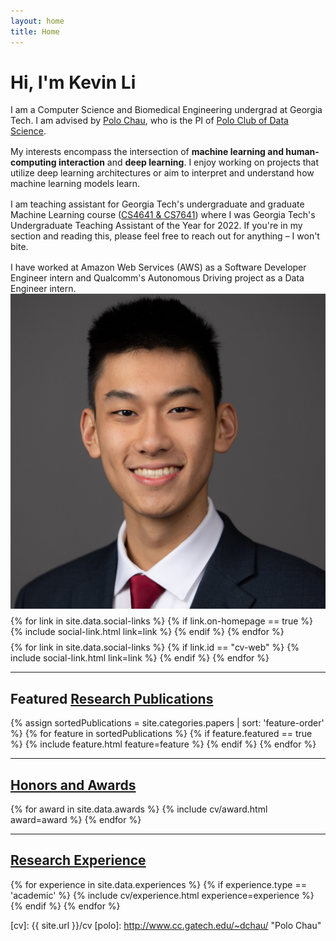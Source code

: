 ```yaml
---
layout: home
title: Home
---
```


<div id ="intro-wrapper" class="l-middle">
	<div id="intro-title-wrapper" class="intro-left">
		<h1 id="intro-title">Hi, I'm Kevin Li</h1>
	</div>
	<div class="intro-left">
	<div class="intro-left">
		I am a Computer Science and Biomedical Engineering undergrad at Georgia Tech. I am advised by <a href="http://www.cc.gatech.edu/~dchau/">Polo Chau</a>, who is the PI of <a href="https://poloclub.github.io">Polo Club of Data Science</a>.
	</div>
	<div style="height: 1rem"></div>
	<div class="intro-left">
		My interests encompass the intersection of <b>machine learning and human-computing interaction</b> and <b>deep learning</b>. I enjoy working on projects that utilize deep learning architectures or aim to interpret and understand how machine learning models learn.
	</div>
	<div style="height: 1rem"></div>
	<div class="intro-left">
		I am teaching assistant for Georgia Tech's undergraduate and graduate Machine Learning course (<a href="https://mahdi-roozbahani.github.io/CS46417641-spring2022/">CS4641 & CS7641</a>) where I was Georgia Tech's Undergraduate Teaching Assistant of the Year for 2022. If you're in my section and reading this, please feel free to reach out for anything &#8211; I won't bite.
	</div>
	<div style="height: 1rem"></div>
	<div class="intro-left">
		I have worked at Amazon Web Services (AWS) as a Software Developer Engineer intern and Qualcomm's Autonomous Driving project as a Data Engineer intern. 
	</div>
</div>

<div class="intro-right">
	<img id="intro-image" class="intro-right" src="/images/portrait.jpg">
	<div style="height: 0.5rem"></div>
	<div id="intro-image-links" class="intro-right">
		{% for link in site.data.social-links %}
			{% if link.on-homepage == true %}
				{% include social-link.html link=link %}
			{% endif %}
		{% endfor %}
	</div>
	<div style="height: 0.5rem"></div>
	<div id="intro-cv-wrapper" class="intro-right">
		{% for link in site.data.social-links %}
			{% if link.id == "cv-web" %}
				{% include social-link.html link=link %}
			{% endif %}
		{% endfor %}
		<!-- <div id="intro-cv"><a href="/cv">Here's my CV.</a></div> -->
	</div>
	</div>
</div>

<hr class="l-middle home-hr">

<h2 class="feature-title l-middle">
	Featured <a href="/cv#publications">Research Publications</a>
</h2>
<div class="cover-wrapper l-screen">
	{% assign sortedPublications = site.categories.papers | sort: 'feature-order' %}
	{% for feature in sortedPublications %}
		{% if feature.featured == true %}
			{% include feature.html feature=feature %}
		{% endif %}
	{% endfor %}
</div>

<hr class="l-middle home-hr">

<h2 class="feature-title l-middle">
	<a href="/cv#honors-and-awards">Honors and Awards</a>
</h2>
{% for award in site.data.awards %}
{% include cv/award.html award=award %}
{% endfor %}

<hr class="l-middle home-hr">

<h2 class="feature-title l-middle">
	<a href="/cv#academic-research-experience">Research Experience</a>
</h2>
{% for experience in site.data.experiences %}
{% if experience.type == 'academic' %}
{% include cv/experience.html experience=experience %}
{% endif %}
{% endfor %}

[gt]: http://www.gatech.edu "Georgia Tech"
[cse]: http://cse.gatech.edu "Georgia Tech Computational Science and Engineering"
[coc]: http://www.cc.gatech.edu "Georgia Tech College of Computing"

[cv]: {{ site.url }}/cv
[polo]: http://www.cc.gatech.edu/~dchau/ "Polo Chau"
